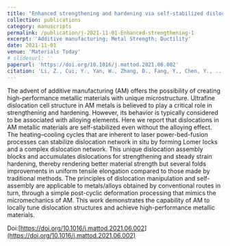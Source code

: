 ```yaml
---
title: "Enhanced strengthening and hardening via self-stabilized dislocation network in additively manufactured metals"
collection: publications
category: manuscripts
permalink: /publication/j-2021-11-01-Enhanced-strengthening-1
excerpt: 'Additive manufacturing; Metal Strength; Ductility'
date: 2021-11-01
venue: 'Materials Today'
# slidesurl: ''
paperurl: 'https://doi.org/10.1016/j.mattod.2021.06.002'
citation: 'Li, Z., Cui, Y., Yan, W., Zhang, D., Fang, Y., Chen, Y., ... & Wang, Y. M. (2021). Enhanced strengthening and hardening via self-stabilized dislocation network in additively manufactured metals. Materials Today, 50, 79-88.'
---
```


The advent of additive manufacturing (AM) offers the possibility of creating high-performance metallic materials with unique microstructure. Ultrafine dislocation cell structure in AM metals is believed to play a critical role in strengthening and hardening. However, its behavior is typically considered to be associated with alloying elements. Here we report that dislocations in AM metallic materials are self-stabilized even without the alloying effect. The heating–cooling cycles that are inherent to laser power-bed-fusion processes can stabilize dislocation network in situ by forming Lomer locks and a complex dislocation network. This unique dislocation assembly blocks and accumulates dislocations for strengthening and steady strain hardening, thereby rendering better material strength but several folds improvements in uniform tensile elongation compared to those made by traditional methods. The principles of dislocation manipulation and self-assembly are applicable to metals/alloys obtained by conventional routes in turn, through a simple post-cyclic deformation processing that mimics the micromechanics of AM. This work demonstrates the capability of AM to locally tune dislocation structures and achieve high-performance metallic materials.

Doi:[https://doi.org/10.1016/j.mattod.2021.06.002](https://doi.org/10.1016/j.mattod.2021.06.002)
